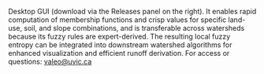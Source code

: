 Desktop GUI (download via the Releases panel on the right). It enables rapid computation of membership functions and crisp values for specific land-use, soil, and slope combinations, and is transferable across watersheds because its fuzzy rules are expert-derived. The resulting local fuzzy entropy can be integrated into downstream watershed algorithms for enhanced visualization and efficient runoff derivation. For access or questions: valeo@uvic.ca

